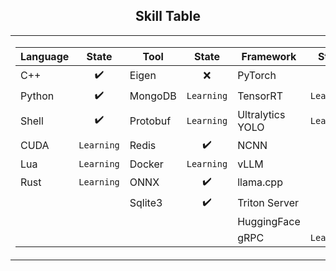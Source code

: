 ## <div align="center">Skill Table </div> 
<div align="center">
<table>
  <tr>
    <td>
      <div>
        
| Language  | State       | Tool       | State       | Framework           | State       |
|-----------|:-----------:|------------|:-----------:|---------------------|:-----------:|
| C++       | ✔️            | Eigen      | ❌| PyTorch             | ✔️          |
| Python    | ✔️            | MongoDB    | ```Learning```| TensorRT            | ```Learning``` |
| Shell     | ✔️            | Protobuf   | ```Learning```| Ultralytics YOLO    | ```Learning``` |
| CUDA      | ```Learning```   | Redis    | ✔️              | NCNN                | ❌          |
| Lua       | ```Learning```   | Docker    | ```Learning```| vLLM                | ❌          |
| Rust      | ```Learning```   | ONNX      | ✔️            | llama.cpp           | ❌          |
|           |             |   Sqlite3      |  ✔️             | Triton Server       | ❌          |
|           |             |                |               | HuggingFace         | ❌          |
|           |             |                |               | gRPC                | ```Learning``` |

 </div> 
    </td>
    <td>
    <img src="https://github-readme-stats.vercel.app/api/top-langs/?username=akira4O4&layout=donut-vertical&theme=vue-dark" align="center" />
   </td>
  </tr>
</table>
 </div> 


